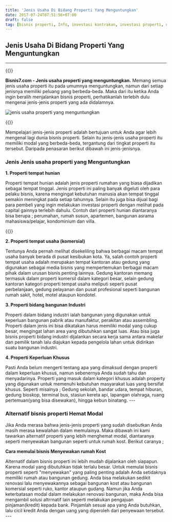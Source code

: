 ```yaml
---
title: 'Jenis Usaha Di Bidang Properti Yang Menguntungkan'
date: 2017-07-24T07:51:56+07:00
draft: false
tag: [bisnis properti, Info, investasi kontrakan, investasi properti, usaha kontrakan, usaha kos-kosan, usaha properti]
---
```

## Jenis Usaha Di Bidang Properti Yang Menguntungkan
----
{{<adsense-responsive>}}

**Bisnis7.com - Jenis usaha properti yang menguntungkan.** Memang semua jenis usaha properti itu pada umumnya menguntungkan, namun dari setiap jenisnya memiliki peluang yang berbeda-beda. Maka dari itu ketika Anda ingin beralih menjalankan bisnis properti, perhatikanlah terlebih dulu mengenai jenis-jenis properti yang ada didalamnya. 

![jenis usaha properti yang menguntungkan](/img/usaha-di-bidang-properti-yang-menguntungkan.jpg) 

{{<adsense-responsive>}}

Mempelajari jenis-jenis properti adalah bertujuan untuk Anda agar lebih mengenal lagi dunia bisnis properti. Selain itu jenis-jenis usaha properti itu memiliki modal yang berbeda-beda, tergantung dari tingkat properti itu tersebut. Daripada penasaran berikut dibawah ini jenis-jenisnya.

### Jenis Jenis usaha properti yang Menguntungkan

**1. Properti tempat hunian**

Properti tempat hunian adalah jenis properti rumahan yang biasa dijadikan sebagai tempat tinggal. Jenis properti ini paling banyak digeluti oleh para pelaku bisnis, karena mengingat kebutuhan manusia akan tempat tinggal semakin meningkat pada setiap tahunnya. Selain itu juga bisa dijual bagi para pembeli yang ingin melakukan investasi properti dengan melihat pada capital gainnya terlebih dahulu. Contoh dari properti hunian diantaranya bisa berupa ; perumahan, rumah susun, apartemen, bangunan asrama mahasiswa/pelajar, kondominium dan villa.

{{<adsense-responsive>}}

**2. Properti tempat usaha (komersial)**

Tentunya Anda pernah melihat disekeliling bahwa berbagai macam tempat usaha banyak berada di pusat kesibukan kota. Ya, salah contoh properti tempat usaha adalah merupakan tempat kantoran atau gedung yang digunakan sebagai media bisnis yang mempertemukan berbagai macam pihak dalam urusan bisnis penting lainnya. Gedung kantoran memang termasuk dalam properti komersil dalam kategori besar, selain gedung kantoran kategori properti tempat usaha meliputi seperti pusat perbelanjaan, gedung pelayanan dan pusat profesional seperti bangunan rumah sakit, hotel, motel ataupun kondotel.

**3. Properti bidang bangunan Industri**

Properti dalam bidang industri ialah bangunan yang digunakan untuk keperluan bangunan pabrik atau manufaktur, perakitan atau assembling. Properti dalam jenis ini bisa dikatakan harus memiliki modal yang cukup besar, mengingat lahan area yang dibutuhkan sangat luas. Atau bisa juga bisnis properti bidang industri dijalankan secara kerja sama antara makelar dan pemilik tanah lalu diajukan kepada pengelola lahan untuk didirikan suatu bangunan industri.

**4. Properti Keperluan Khusus**

Pasti Anda belum mengerti tentang apa yang dimaksud dengan properti dalam keperluan khusus, namun sebenernya Anda sudah tahu dan menyadarinya. Properti yang masuk dalam kategori khusus adalah property yang digunakan untuk memenuhi kebutuhan masyarakat luas yang bersifat khusus. Seperti misalnya ; Gedung sekolah, bandar udara, tempat hiburan, gedung bioskop, terminal bus, stasiun kereta api, lapangan olahraga, ruang pertemuan(yang bisa disewakan), hingga kebun binatang. ---

### Alternatif bisnis properti Hemat Modal

Jika Anda merasa bahwa jenis-jenis properti yang sudah disebutkan Anda masih merasa kewalahan dalam memulainya. Maka dibawah ini kami tawarkan alternatif properti yang lebih menghemat modal, diantaranya seperti menyewakan bangunan seperti untuk rumah kost. Berikut caranya ; 

**Cara memulai bisnis Menyewakan rumah Kost** 

Alternatif dalam bisnis properti ini lebih mudah dijalankan oleh siapapun. Karena modal yang dibutuhkan tidak terlalu besar. Untuk memulai bisnis properti seperti "menyewakan" yang paling penting adalah Anda setidaknya memiliki rumah atau bangunan gedung. Anda bisa melakukan sedikit renovasi lalu menyewakannya sebagai bangunan kost atau bangunan komersial seperti ruko, kantor ataupun gudang. Namun jika Anda keterbatasan modal dalam melakukan renovasi bangunan, maka Anda bisa mengambil solusi altrrnatif lain seperti melakukan pengajuan pinjaman(kredit) kepada bank. Pinjamlah sesuai apa yang Anda butuhkan, lalu cicil kredit Anda dengan uang yang diperoleh dari penyewaan tersebut. ---